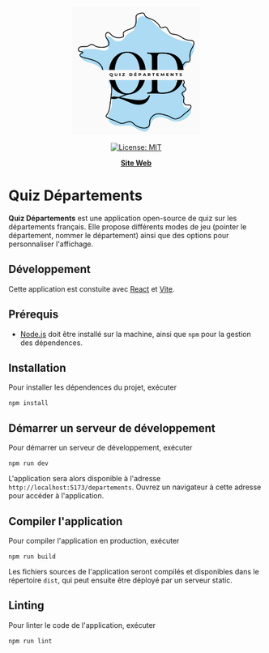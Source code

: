 <div align="center">
  <img alt="Quiz Départements logo" src="public/logo_with_title.png" style="width:50%;">
</div>

<p align="center">
<a href="LICENSE" rel="nofollow"><img alt="License: MIT" src="https://img.shields.io/badge/License-MIT-blue.svg" style="max-width:100%;"></a>
</p>

<p align="center">
    <a href="https://jrenault.fr/departements"><b>Site Web</b></a>
</p>


# Quiz Départements

**Quiz Départements** est une application open-source de quiz sur les départements français. Elle propose différents modes de jeu (pointer le département, nommer le département) ainsi que des options pour personnaliser l'affichage.

## Développement

Cette application est constuite avec [React](https://reactjs.org/) et [Vite](https://vitejs.dev/).

## Prérequis

- [Node.js](https://nodejs.org/en/) doit être installé sur la machine, ainsi que `npm` pour la gestion des dépendences.

## Installation

Pour installer les dépendences du projet, exécuter

```console
npm install
```

## Démarrer un serveur de développement

Pour démarrer un serveur de développement, exécuter

```console
npm run dev
```

L'application sera alors disponible à l'adresse `http://localhost:5173/departements`. Ouvrez un navigateur à cette adresse pour accéder à l'application.

## Compiler l'application

Pour compiler l'application en production, exécuter

```console
npm run build
```

Les fichiers sources de l'application seront compilés et disponibles dans le répertoire `dist`, qui peut ensuite être déployé par un serveur static.

## Linting

Pour linter le code de l'application, exécuter

```console
npm run lint
```


